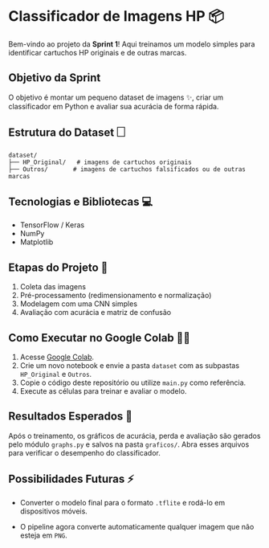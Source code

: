 # Classificador de Imagens HP 📦

Bem-vindo ao projeto da **Sprint 1**! Aqui treinamos um modelo simples para identificar cartuchos HP originais e de outras marcas.

## Objetivo da Sprint
O objetivo é montar um pequeno dataset de imagens ✨, criar um classificador em Python e avaliar sua acurácia de forma rápida.

## Estrutura do Dataset 🗌

```
dataset/
├── HP_Original/   # imagens de cartuchos originais
├── Outros/       # imagens de cartuchos falsificados ou de outras marcas
```

## Tecnologias e Bibliotecas 💻
- TensorFlow / Keras
- NumPy
- Matplotlib

## Etapas do Projeto 📝
1. Coleta das imagens
2. Pré-processamento (redimensionamento e normalização)
3. Modelagem com uma CNN simples
4. Avaliação com acurácia e matriz de confusão

## Como Executar no Google Colab 👨‍💻
1. Acesse [Google Colab](https://colab.research.google.com/).
2. Crie um novo notebook e envie a pasta `dataset` com as subpastas `HP_Original` e `Outros`.
3. Copie o código deste repositório ou utilize `main.py` como referência.
4. Execute as células para treinar e avaliar o modelo.

## Resultados Esperados 🎉
Após o treinamento, os gráficos de acurácia, perda e avaliação são gerados pelo módulo `graphs.py` e salvos na pasta `graficos/`. Abra esses arquivos para verificar o desempenho do classificador.

## Possibilidades Futuras ⚡
- Converter o modelo final para o formato `.tflite` e rodá-lo em dispositivos móveis.

- O pipeline agora converte automaticamente qualquer imagem que não esteja em `PNG`.
